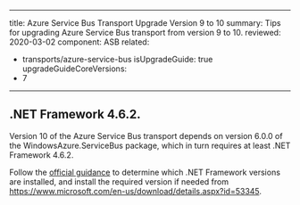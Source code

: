---
title: Azure Service Bus Transport Upgrade Version 9 to 10
summary: Tips for upgrading Azure Service Bus transport from version 9 to 10.
reviewed: 2020-03-02
component: ASB
related:
 - transports/azure-service-bus
isUpgradeGuide: true
upgradeGuideCoreVersions:
 - 7
 ---


## .NET Framework 4.6.2.

Version 10 of the Azure Service Bus transport depends on version 6.0.0 of the WindowsAzure.ServiceBus package, which in turn requires at least .NET Framework 4.6.2.

Follow the [official guidance](/transports/upgrades/asb-10toasbs-1.md#api-differences-azure-cli-options) to determine which .NET Framework versions are installed, and install the required version if needed from https://www.microsoft.com/en-us/download/details.aspx?id=53345.
